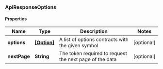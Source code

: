 ### ApiResponseOptions

#### Properties
Name | Type | Description | Notes
------------ | ------------- | ------------- | -------------
**options** | [**[Option]**](Option.md) | A list of options contracts with the given symbol | [optional] 
**nextPage** | **String** | The token required to request the next page of the data | [optional] 



